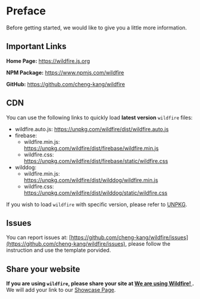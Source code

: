 # Preface

Before getting started, we would like to give you a little more information.

## Important Links

**Home Page:** https://wildfire.js.org

**NPM Package:** https://www.npmjs.com/wildfire

**GitHub:** https://github.com/cheng-kang/wildfire


## CDN

You can use the following links to quickly load **latest version** `wildfire` files:

- wildfire.auto.js: https://unpkg.com/wildfire/dist/wildfire.auto.js
- firebase: 
    + wildfire.min.js: https://unpkg.com/wildfire/dist/firebase/wildfire.min.js
    + wildfire.css: https://unpkg.com/wildfire/dist/firebase/static/wildfire.css
- wilddog: 
    + wildfire.min.js: https://unpkg.com/wildfire/dist/wilddog/wildfire.min.js
    + wildfire.css: https://unpkg.com/wildfire/dist/wilddog/static/wildfire.css

If you wish to load `wildfire` with specific version, please refer to [UNPKG](https://unpkg.com/).

## Issues

You can report issues at: [https://github.com/cheng-kang/wildfire/issues](https://github.com/cheng-kang/wildfire/issues), please follow the instruction and use the template porvided.

## Share your website

**If you are using `wildfire`, please share your site at [We are using Wildfire! ](https://github.com/cheng-kang/wildfire/issues/9).** We will add your link to our [Showcase Page](https://github.com/cheng-kang/wildfire/wiki/1.2-We-are-using-Wildfire!).